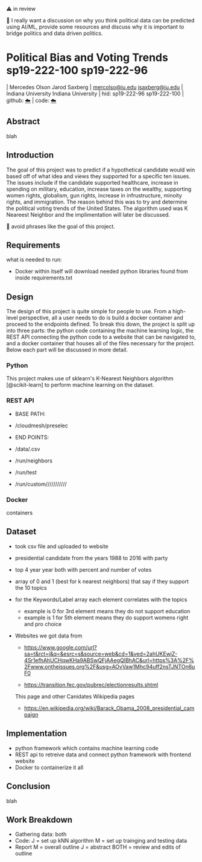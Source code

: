 :warning: in review 

:wave: I really want a discussion on why you think political data can be predicted using AI/ML, provide some resources and discuss why it is important to bridge politics and data driven politics. 

# Political Bias and Voting Trends sp19-222-100 sp19-222-96

| Mercedes Olson      Jarod Saxberg 
| mercolso@iu.edu     jsaxberg@iu.edu
| Indiana University  Indiana University
| hid: sp19-222-96    sp19-222-100
| github: [:cloud:](https://github.com/cloudmesh-community/sp19-222-100/blob/master/project_report/report.md)
| code: [:cloud:](https://github.com/cloudmesh-community/sp19-222-100/tree/master/project_code)

## Abstract

blah

## Introduction 

The goal of this project was to predict if a hypothetical candidate would win based off of what idea and views they supported for a specific ten issues. The issues include if the candidate supported healthcare, increase in spending on military, education, increase taxes on the wealthy, supporting women rights, globalism, gun rights, increase in infrustructure, minoity rights, and immigration. The reason behind this was to try and determine the political voting trends of the United States. The algorithm used was K Neareest Neighbor and the implimentation will later be discussed. 

:wave: avoid phrases like the goal of this project. 

## Requirements

what is needed to run:
- Docker within itself will download needed python libraries found from inside requirements.txt

## Design

The design of this project is quite simple for people to use. From a high-level
perspective, all a user needs to do is build a docker container and proceed to
the endpoints defined. To break this down, the project is split up into three 
parts: the python code containing the machine learning logic, the REST API 
connecting the python code to a website that can be navigated to, and a docker
container that houses all of the files necessary for the project. Below each
part will be discussed in more detail.

### Python

This project makes use of sklearn's K-Nearest Neighbors algorithm
[@scikit-learn] to perform machine learning on the dataset. 

### REST API

- BASE PATH:
- /cloudmesh/preselec

- END POINTS:
- /data/<file>.csv
- /run/neighbors
- /run/test
- /run/custom/<neighbors>/<healthcare>/<military>/<education>/<tax wealthy>/<womens rights>/<globalism>/<gun rights>/<infrastructure>/<minority rights>/<immigration>

### Docker

containers

## Dataset

- took csv file and uploaded to website 
- presidential candidate from the years 1988 to 2016 with party  
- top 4 year year both with percent and number of votes 
- array of 0 and 1 (best for k nearest neighbors) that say if they support the 10 topics
- for the Keywords/Label array each element correlates with the topics 
    - example is 0 for 3rd element means they do not support education 
    - example is 1 for 5th element means they do support womens right and pro choice 
- Websites we got data from 
    - https://www.google.com/url?sa=t&rct=j&q=&esrc=s&source=web&cd=1&ved=2ahUKEwjZ-4Sr1efhAhUCHqwKHa9ABSwQFjAAegQIBhAC&url=https%3A%2F%2Fwww.ontheissues.org%2F&usg=AOvVaw1Mhc94uff2nsTJNTOn6uF0
    
    - https://transition.fec.gov/pubrec/electionresults.shtml
    
    This page and other Canidates Wikipedia pages
    - https://en.wikipedia.org/wiki/Barack_Obama_2008_presidential_campaign
        

## Implementation

- python framework which contains machine learning code 
- REST api to retreive data and connect python framework with frontend website
- Docker to containerize it all 

## Conclusion

blah

## Work Breakdown

- Gathering data: both 
- Code: J = set up kNN algorithm M = set up trainging and testing data
- Report M = overall outline J = abstract BOTH = review and edits of outline 
